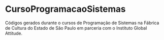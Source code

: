# CursoProgramacaoSistemas
Códigos gerados durante o cursos de Programação de Sistemas na Fábrica de Cultura do Estado de São Paulo em parceria com o Instituto Global Attitude. 
